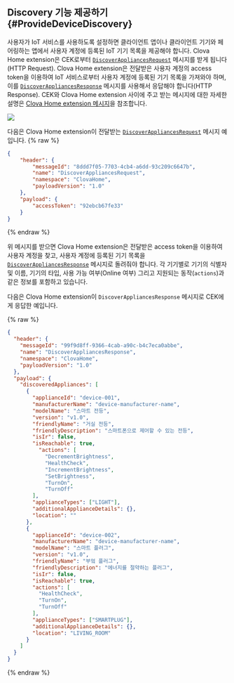 ## Discovery 기능 제공하기 {#ProvideDeviceDiscovery}

사용자가 IoT 서비스를 사용하도록 설정하면 클라이언트 앱이나 클라이언트 기기와 페어링하는 앱에서 사용자 계정에 등록된 IoT 기기 목록을 제공해야 합니다. Clova Home extension은 CEK로부터 [`DiscoverAppliancesRequest`](/CEK/References/ClovaHomeInterface/Discovery_Interfaces.md#DiscoverAppliancesRequest) 메시지를 받게 됩니다(HTTP Request). Clova Home extension은 전달받은 사용자 계정의 access token을 이용하여 IoT 서비스로부터 사용자 계정에 등록된 기기 목록을 가져와야 하며, 이를 [`DiscoverAppliancesResponse`](/CEK/References/ClovaHomeInterface/Discovery_Interfaces.md#DiscoverAppliancesResponse) 메시지를 사용해서 응답해야 합니다(HTTP Response). CEK와 Clova Home extension 사이에 주고 받는 메시지에 대한 자세한 설명은 [Clova Home extension 메시지](/CEK/References/CEK_API.md#ClovaHomeExtMessage)을 참조합니다.

![](/CEK/Resources/Images/CEK_Clova_Home_Extension_Sequence_Diagram.svg)

다음은 Clova Home extension이 전달받는 [`DiscoverAppliancesRequest`](/CEK/References/ClovaHomeInterface/Discovery_Interfaces.md#DiscoverAppliancesRequest) 메시지 예입니다.
{% raw %}
```json
{
    "header": {
        "messageId": "8ddd7f05-7703-4cb4-a6dd-93c209c6647b",
        "name": "DiscoverAppliancesRequest",
        "namespace": "ClovaHome",
        "payloadVersion": "1.0"
    },
    "payload": {
        "accessToken": "92ebcb67fe33"
    }
}
```
{% endraw %}

위 메시지를 받으면 Clova Home extension은 전달받은 access token을 이용하여 사용자 계정을 찾고, 사용자 계정에 등록된 기기 목록을 [`DiscoverAppliancesResponse`](/CEK/References/ClovaHomeInterface/Discovery_Interfaces.md#DiscoverAppliancesResponse) 메시지로 돌려줘야 합니다. 각 기기별로 기기의 식별자 및 이름, 기기의 타입, 사용 가능 여부(Online 여부) 그리고 지원되는 동작(`actions`)과 같은 정보를 포함하고 있습니다.

다음은 Clova Home extension이 `DiscoverAppliancesResponse` 메시지로 CEK에게 응답한 예입니다.

{% raw %}
```json
{
  "header": {
    "messageId": "99f9d8ff-9366-4cab-a90c-b4c7eca0abbe",
    "name": "DiscoverAppliancesResponse",
    "namespace": "ClovaHome",
    "payloadVersion": "1.0"
  },
  "payload": {
    "discoveredAppliances": [
      {
        "applianceId": "device-001",
        "manufacturerName": "device-manufacturer-name",
        "modelName": "스마트 전등",
        "version": "v1.0",
        "friendlyName": "거실 전등",
        "friendlyDescription": "스마트폰으로 제어할 수 있는 전등",
        "isIr": false,
        "isReachable": true,
          "actions": [
            "DecrementBrightness",
            "HealthCheck",
            "IncrementBrightness",
            "SetBrightness",
            "TurnOn",
            "TurnOff"
        ],
        "applianceTypes": ["LIGHT"],
        "additionalApplianceDetails": {},
        "location": ""
      },
      {
        "applianceId": "device-002",
        "manufacturerName": "device-manufacturer-name",
        "modelName": "스마트 플러그",
        "version": "v1.0",
        "friendlyName": "부엌 플러그",
        "friendlyDescription": "에너지를 절약하는 플러그",
        "isIr": false,
        "isReachable": true,
        "actions": [
          "HealthCheck",
          "TurnOn",
          "TurnOff"
        ],
        "applianceTypes": ["SMARTPLUG"],
        "additionalApplianceDetails": {},
        "location": "LIVING_ROOM"
      }
    ]
  }
}
```
{% endraw %}
